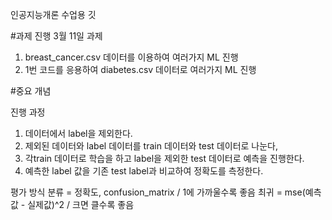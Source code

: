 인공지능개론 수업용 깃

#과제 진행
3월 11일 과제

1. breast_cancer.csv 데이터를 이용하여 여러가지 ML 진행
2. 1번 코드를 응용하여 diabetes.csv 데이터로 여러가지 ML 진행

#중요 개념

진행 과정 
1. 데이터에서 label을 제외한다.
2. 제외된 데이터와 label 데이터를 train 데이터와 test 데이터로 나눈다,
3. 각train 데이터로 학습을 하고 label을 제외한 test 데이터로 예측을 진행한다.
4. 예측한 label 값을 기존 test label과 비교하여 정확도를 측정한다.

평가 방식
분류 = 정확도, confusion_matrix / 1에 가까울수록 좋음
최귀 = mse(예측값 - 실제값)^2 / 크면 클수록 좋음
